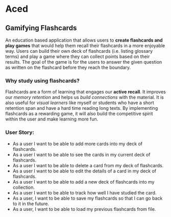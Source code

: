 # Aced

## Gamifying Flashcards

An education based application that allows users to **create flashcards and play 
games** that would help them recall their flashcards in a more enjoyable way. 
Users can build their own deck of flashcards (i.e. listing glossary terms) and 
play a game where they can collect points based on their results. The goal of the
game is for the users to answer the given question as written on the flashcard
before they reach the boundary. 

### Why study using flashcards?

Flashcards are a form of learning that engages our **active recall**. It improves
our *memory retention* and helps us *build connections* with the material.
It is also useful for *visual learners* like myself or students who have a short 
retention span and have a hard time reading long texts. By implementing flashcards 
as a rewarding game, it will also build the competitive spirit within the user 
and make learning more fun. 

### User Story:
- As a user I want to be able to add more cards into my deck of flashcards.
- As a user I want to be able to see the cards in my current deck of flashcards.
- As a user I want to be able to delete a card from my deck of flashcards. 
- As a user I want to be able to edit the details of a card in my deck of flashcards.
- As a user I want to be able to add a new deck of flashcards into my collection. 
- As a user I want to be able to track how well I have studied the card.
- As a user, I want to be able to save my flashcards so that I can go back to it in the future. 
- As a user, I want to be able to load my previous flashcards from file. 
 